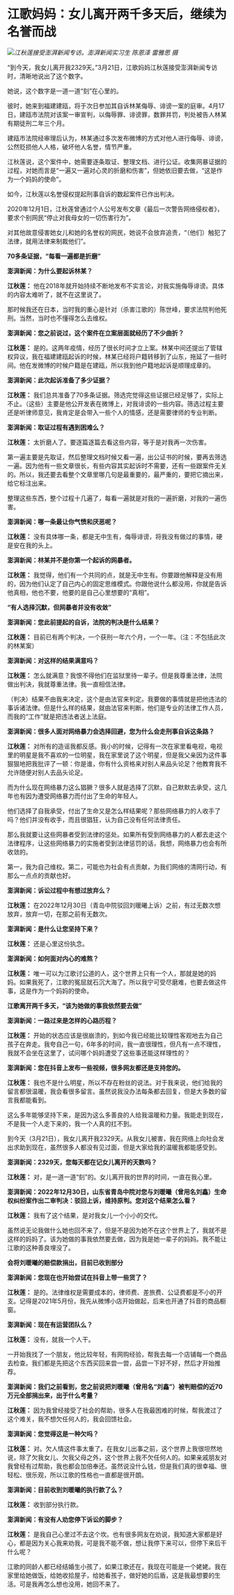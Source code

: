# 江歌妈妈：女儿离开两千多天后，继续为名誉而战

![](https://inews.gtimg.com/om_bt/OIq6AClQ4KK2BEcFtTxOIV9lp3z-40piC41xDqQmEUuzAAA/1000)_江秋莲接受澎湃新闻专访。澎湃新闻实习生
陈恩泽 雷雅思 摄_

“到今天，我女儿离开我2329天。”3月21日，江歌妈妈江秋莲接受澎湃新闻专访时，清晰地说出了这个数字。

她说，这个数字是一道一道“刻”在心里的。

彼时，她来到福建建瓯，将于次日参加其自诉林某侮辱、诽谤一案的庭审。4月17日，建瓯市法院对该案一审宣判，以侮辱罪、诽谤罪，数罪并罚，判处被告人林某有期徒刑二年三个月。

建瓯市法院经审理后认为，林某通过多次发布微博的方式对他人进行侮辱、诽谤，公然贬损他人人格，破坏他人名誉，情节严重。

江秋莲说，这个案件中，她需要逐条取证、整理文档、进行公证。收集网暴证据的过程，对她而言是“一遍又一遍对心灵的折磨和伤害”，但她依旧要去做，“这是作为一个妈妈的使命”。

如今，江秋莲以名誉侵权提起刑事自诉的数起案件已作出判决。

2020年12月1日，江秋莲曾通过个人公号发布文章《最后一次警告网络侵权者》，要求个别网民“停止对我母女的一切伤害行为”。

对其他故意侵害她女儿和她的名誉权的网民，她说不会放弃追责，“（他们）触犯了法律，就用法律来制裁他们”。

**70多条证据，“每看一遍都是折磨”**

**澎湃新闻：为什么要起诉林某？**

**江秋莲：** 他在2018年就开始持续不断地发布不实言论，对我实施侮辱诽谤。具体的内容太难听了，就不在这里说了。

那时候我还在日本，当时我的重心是针对（杀害江歌的）陈世峰，要求法院判他死刑。当然，当时也不懂得怎么去维权。

**澎湃新闻：您之前说过，这个案件在立案层面就经历了不少曲折？**

**江秋莲：**
是的。这两年疫情，经历了很长时间才立上案。林某中间还提出了管辖权异议，我在福建建瓯起诉的时候，林某已经将户籍转移到了山东，拖延了一些时间。他在发微博的时候户籍是在建瓯，所以我到他户籍地起诉是顺理成章的。

**澎湃新闻：此次起诉准备了多少证据？**

**江秋莲：**
我们总共准备了70多条证据。筛选完觉得这些证据已经足够了，实际上不止。（这些）主要是他公开发表在微博上，对我诽谤的一些内容。筛选过程主要还是听律师意见，我肯定是会带入一些个人的情感，还是需要律师的专业判断。

**澎湃新闻：取证过程有遇到困难么？**

**江秋莲：** 太折磨人了。要逐篇逐篇去看这些内容，等于是对我再一次伤害。

第一遍主要是先取证，然后整理文档时候又看一遍，出公证书的时候，要再去筛选一遍。因为他有一些文章很长，有些内容其实起诉时不需要，还有一些跟案件无关的。所以，我还要去看整个文章里哪几句是最重要的，最严重的，要把它摘出来，给它标注出来。

整理这些东西，整个过程十几遍了，每看一遍就是对我的一遍折磨，对我的一遍伤害。

**澎湃新闻：哪一条最让你气愤和厌恶呢？**

**江秋莲：** 没有具体哪一条，都是无中生有，侮辱诽谤，将我没有做过的事情，硬是安在我的头上。

**澎湃新闻：林某并不是你第一个起诉的网暴者。**

**江秋莲：**
我觉得，他们有一个共同的点，就是无中生有。你要跟他解释是没有用的，因为他们认定了自己内心的固定思维模式。你跟他说什么都没用，你就是告诉他真相，他也不要，他要的是自己心里想要的“真相”。

**“有人选择沉默，但网暴者并没有收敛”**

**澎湃新闻：您此前提起的自诉，法院的判决是什么结果？**

**江秋莲：** 目前已有两个判决，一个获刑一年六个月，一个一年。（注：不包括此次的林某案）

**澎湃新闻：对这样的结果满意吗？**

**江秋莲：** 怎么就满意？我恨不得他们在监狱里待一辈子。但是我尊重法律，法院做出判决，我就尊重法律。我一直相信法律。

（判决）结果不由我来决定，这个是由法官来判定。我要做的事情就是把他违法的事诉诸法律。但是什么样的结果，就由法官来判断，他们是专业的法律工作人员，而我的“工作”就是把违法者送上法庭。

**澎湃新闻：很多人面对网络暴力会选择回避，您为什么会走刑事自诉这条路？**

**江秋莲：**
对所有的造谣我都反感。我小的时候，记得有一次在家里看电视，电视里的明星是我不喜欢的一位明星，我在家里说了这个明星，但是我父亲因为这件事狠狠地把我批评了一顿：你是谁，你有什么资格来对别人来品头论足？他教育我不允许随便对别人去品头论足。

而为什么现在网络暴力这么猖獗？很多人就是选择了沉默，自己默默去承受，这几年也有因为遭受网络暴力而付出了生命的年轻人。

他们选择了自我承受，付出了生命又是怎么样结果呢？那些网络暴力的人收手了吗？他们并没有收手，而且很猖狂，认为自己没有任何法律责任。

那么我就要让这些网暴者受到法律的惩处。如果所有受到网络暴力的人都去走这个法律程序，让这些网络暴力的实施者受到法律惩罚的话，我想，网络暴力也会有所收敛的。

第一，我为自己维权。第二，可能也为社会有点贡献，为我们网络的清网行动，有那么一点点的贡献也好。

**澎湃新闻：诉讼过程中有想过放弃么？**

**江秋莲：** 在2022年12月30日（青岛中院驳回刘暖曦上诉）之前，有过无数次想放弃，放弃一切，在那之前有无数次。

**澎湃新闻：是什么让您坚持下来？**

**江秋莲：** 还是心里这份执念。

**澎湃新闻：如何面对内心的难熬？**

**江秋莲：**
唯一可以为江歌讨公道的人，这个世界上只有一个人，那就是她的妈妈。如果我死了，江歌的冤屈就石沉大海了。所以我宁可受尽磨难，也要去做这件事，这是作为一个妈妈的使命。

**江歌离开两千多天，“该为她做的事我依然要去做”**

**澎湃新闻：一路过来是怎样的心路历程？**

**江秋莲：**
开始的状态应该是很崩溃的，到如今我已经能比较理性客观地去为自己孩子在奔走。我夸自己一句，6年多的时间，我一直很理性，但凡有一点不理性，我就不会坐在这里了，试问哪个妈妈遭受了这些事还能这样理性的？

**澎湃新闻：您在抖音上发布一些视频，很多网友都还是支持您的。**

**江秋莲：**
我也不是什么明星，所以不存在粉丝的说法。对于我来说，他们给我的留言都很温暖，我会看很多留言。虽然说我没办法每条都去回复，但是大多数的留言我都能看到。

这么多年能够坚持下来，是因为这么多善良的人给我温暖和力量。我能走到现在，不是我一个人走下来的，我一个人真的扛不到。

到今天（3月21日），我女儿离开我2329天。从我女儿被害，我在网络上向社会发出求助到现在，虽然很多人都没有见过面，但是大家给我的温暖我都能感受到。

**澎湃新闻：2329天，您每天都在记女儿离开的天数吗？**

**江秋莲：** 对，是一道一道“刻”的。女儿离开我的世界的时间，一直在我心里。

**澎湃新闻：2022年12月30日，山东省青岛中院对您与刘暖曦（曾用名刘鑫）生命权纠纷案作出二审判决：驳回上诉，维持原判。您对这个结果怎么看？**

**江秋莲：** 我有了这个结果，是对我女儿一个小小的交代。

虽然说无论我做什么她也回不来了，但是不是因为她不在这个世界上了，我就不是这样的妈妈了。该为她做的事我依然要去做，因为我是她一辈子的妈妈。我不能让江歌的这种善良埋没了。

**会将刘暖曦的赔偿款捐出，目前已收到部分**

**澎湃新闻：您现在也开始尝试在抖音上带一些货了？**

**江秋莲：**
是的。法律维权是需要成本的，律师费、差旅费、公证费都是不小的开支。记得是2021年5月份，我先从微博小店开始做起，后来也开通了抖音的商品橱窗。

**澎湃新闻：现在有运营团队么？**

**江秋莲：** 没有，就我一个人干。

一开始我找了一个朋友，他比较年轻，有网购经验，帮我去每一个店铺每一个商品去检查。我们都是先把这个东西买回来尝一尝，品尝一下好不好，然后才开始推荐。

**澎湃新闻：我们之前看到，您之前说把刘暖曦（曾用名“刘鑫”）被判赔偿的近70万元全部捐出来，出于什么考量？**

**江秋莲：** 因为我曾经接受了社会的帮助，很多人在我最困难的时候，帮我渡过了这个难关，我不想欠任何人的，我会回馈社会。

**澎湃新闻：您觉得这是一种欠吗？**

**江秋莲：**
对。欠人情这件事太重了。在我女儿出事之前，这个世界上我很坦然地说，除了欠我女儿、欠我父母之外，这个世界上我不欠任何人的。如果亲戚朋友对我曾经有过帮助，我也都会加倍奉还。虽然说没什么钱，但是我们真的很幸福、很轻松、很乐观，所以江歌的性格也一直都是很开朗。

**澎湃新闻：目前收到刘暖曦的执行款了么？**

**江秋莲：** 收到部分执行款。

**澎湃新闻：有没有人劝您停下诉讼的脚步？**

**江秋莲：**
是我自己心里过不去这个坎。也有很多网友在劝说，我知道大家都是好心，都是因为关心我来劝我，可是我不能不做，想让我停下来可以，但停下来后干什么呢？

江歌的同龄人都已经结婚生小孩了，如果江歌还在，我现在可能是一个姥姥。我在家里给她做饭，给她收拾屋子，给她看孩子，做好她的后盾，这是我最想要的生活。可是我再怎么想也没用，她回不来了。

